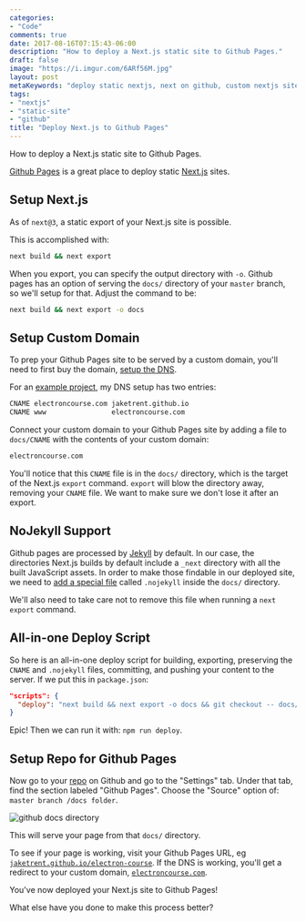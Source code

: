 ```yaml
---
categories:
- "Code"
comments: true
date: 2017-08-16T07:15:43-06:00
description: "How to deploy a Next.js static site to Github Pages."
draft: false
image: "https://i.imgur.com/6ARf56M.jpg"
layout: post
metaKeywords: "deploy static nextjs, next on github, custom nextjs site on github"
tags:
- "nextjs"
- "static-site"
- "github"
title: "Deploy Next.js to Github Pages"
---
```


How to deploy a Next.js static site to Github Pages.

<!--more-->

[Github Pages](https://pages.github.com/) is a great place to deploy static [Next.js](/post/what-is-nextjs/) sites.

## Setup Next.js

As of `next@3`, a static export of your Next.js site is possible.

This is accomplished with:

```bash
next build && next export
```

When you export, you can specify the output directory with `-o`.  Github pages has an option of serving the `docs/` directory of your `master` branch, so we'll setup for that.  Adjust the command to be:

```bash
next build && next export -o docs
```

## Setup Custom Domain

To prep your Github Pages site to be served by a custom domain, you'll need to first buy the domain, [setup the DNS](https://help.github.com/articles/quick-start-setting-up-a-custom-domain/).

For an [example project](https://github.com/jaketrent/electron-course), my DNS setup has two entries:

```txt
CNAME electroncourse.com jaketrent.github.io
CNAME www                electroncourse.com
```

Connect your custom domain to your Github Pages site by adding a file to `docs/CNAME` with the contents of your custom domain:

```txt
electroncourse.com
```

You'll notice that this `CNAME` file is in the `docs/` directory, which is the target of the Next.js `export` command.  `export` will blow the directory away, removing your `CNAME` file.  We want to make sure we don't lose it after an export.

## NoJekyll Support

Github pages are processed by [Jekyll](https://jekyllrb.com/) by default.  In our case, the directories Next.js builds by default include a `_next` directory with all the built JavaScript assets.  In order to make those findable in our deployed site, we need to [add a special file](https://help.github.com/articles/files-that-start-with-an-underscore-are-missing/) called `.nojekyll` inside the `docs/` directory.  

We'll also need to take care not to remove this file when running a `next export` command.

## All-in-one Deploy Script

So here is an all-in-one deploy script for building, exporting, preserving the `CNAME` and `.nojekyll` files, committing, and pushing your content to the server.  If we put this in `package.json`:

```json
"scripts": {
  "deploy": "next build && next export -o docs && git checkout -- docs/CNAME && git checkout -- docs/.nojekyll && git add docs && git commit -m \"chore: regen site\" && git push origin master"
}
```

Epic!  Then we can run it with: `npm run deploy`.

## Setup Repo for Github Pages

Now go to your [repo](https://github.com/jaketrent/electron-course) on Github and go to the "Settings" tab.  Under that tab, find the section labeled "Github Pages".  Choose the "Source" option of: `master branch /docs folder`.

![github docs directory](https://i.imgur.com/6c8yWY6.jpg)

This will serve your page from that `docs/` directory.

To see if your page is working, visit your Github Pages URL, eg [`jaketrent.github.io/electron-course`](http://jaketrent.github.io/electron-course).  If the DNS is working, you'll get a redirect to your custom domain, [`electroncourse.com`](http://electroncourse.com).

You've now deployed your Next.js site to Github Pages!

What else have you done to make this process better?

